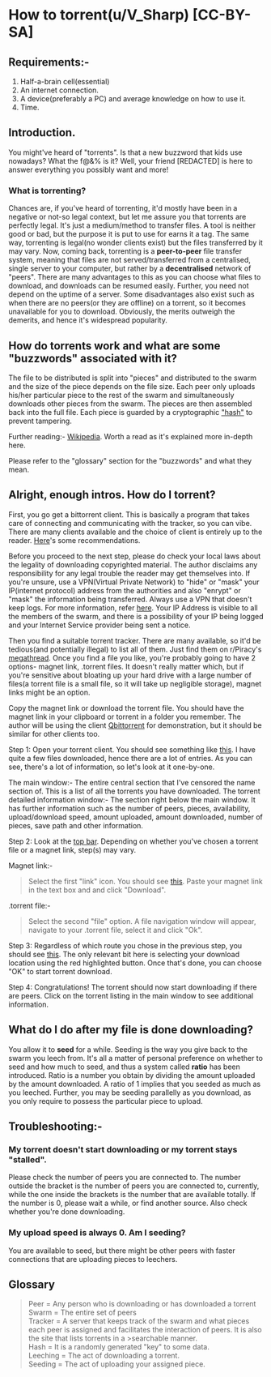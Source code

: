 # How to torrent(u/V_Sharp) [CC-BY-SA]

## Requirements:-
1. Half-a-brain cell(essential)
2. An internet connection.
3. A device(preferably a PC) and average knowledge on how to use it.
4. Time.

## Introduction.

You might've heard of "torrents". Is that a new buzzword that kids use nowadays? What the f@&% is it? Well, your friend [REDACTED] is here to answer everything you possibly want and more!

### What is torrenting?

Chances are, if you've heard of torrenting, it'd mostly have been in a negative or not-so legal context, but let me assure you that torrents are perfectly legal. It's just a medium/method to transfer files. A tool is neither good or bad, but the purpose it is put to use for earns it a tag. The same way, torrenting is legal(no wonder clients exist) but the files transferred by it may vary. Now, coming back, torrenting is a **peer-to-peer** file transfer system, meaning that files are not served/transferred from a centralised, single server to your computer, but rather by a **decentralised** network of "peers". There are many advantages to this as you can choose what files to download, and downloads can be resumed easily. Further, you need not depend on the uptime of a server. Some disadvantages also exist such as when there are no peers(or they are offline) on a torrent, so it becomes unavailable for you to download. Obviously, the merits outweigh the demerits, and hence it's widespread popularity.

## How do torrents work and what are some "buzzwords" associated with it?

The file to be distributed is split into "pieces" and distributed to the swarm and the size of the piece depends on the file size. Each peer only uploads his/her particular piece to the rest of the swarm and simultaneously downloads other pieces from the swarm. The pieces are then assembled back into the full file. Each piece is guarded by a cryptographic ["hash"](https://en.wikipedia.org/wiki/Cryptographic_hash_function) to prevent tampering.

Further reading:-
[Wikipedia](https://en.wikipedia.org/wiki/BitTorrent). Worth a read as it's explained more in-depth here.

Please refer to the "glossary" section for the "buzzwords" and what they mean.

## Alright, enough intros. How do I torrent?

First, you go get a bittorrent client. This is basically a program that takes care of connecting and communicating with the tracker, so you can vibe. There are many clients available and the choice of client is entirely up to the reader. [Here](https://www.reddit.com/r/animepiracy/wiki/faq#wiki_torrent_faq)'s some recommendations.

Before you proceed to the next step, please do check your local laws about the legality of downloading copyrighted material. The author disclaims any responsibility for any legal trouble the reader may get themselves into. If you're unsure, use a VPN(Virtual Private Network) to "hide" or "mask" your IP(internet protocol) address from the authorities and also "enrypt" or "mask" the information being transferred. Always use a VPN that doesn't keep logs. For more information, refer [here](https://www.reddit.com/r/animepiracy/wiki/faq#wiki_vpn_faq). Your IP Address is visible to all the members of the swarm, and there is a possibility of your IP being logged and your Internet Service provider being sent a notice.

Then you find a suitable torrent tracker. There are many available, so it'd be tedious(and potentially illegal) to list all of them. Just find them on r/Piracy's [megathread](https://www.reddit.com/r/piracy/wiki/megathread). Once you find a file you like, you're probably going to have 2 options- magnet link, .torrent files. It doesn't really matter which, but if you're sensitive about bloating up your hard drive with a large number of files(a torrent file is a small file, so it will take up negligible storage), magnet links might be an option.

Copy the magnet link or download the torrent file. You should have the magnet link in your clipboard or torrent in a folder you remember. The author will be using the client [Qbittorrent](https://www.qbittorrent.org/) for demonstration, but it should be similar for other clients too.

Step 1: Open your torrent client. You should see something like [this](https://files.catbox.moe/y0m598.JPG). I have quite a few files downloaded, hence there are a lot of entries. As you can see, there's a lot of information, so let's look at it one-by-one.

The main window:- The entire central section that I've censored the name section of. This is a list of all the torrents you have downloaded.
The torrent detailed information window:- The section right below the main window. It has further information such as the number of peers, pieces, availability, upload/download speed, amount uploaded, amount downloaded, number of pieces, save path and other information.

Step 2: Look at the [top bar](https://files.catbox.moe/dexwsf.JPG). Depending on whether you've chosen a torrent file or a magnet link, step(s) may vary.

Magnet link:- 

>Select the first "link" icon.
You should see [this](https://files.catbox.moe/el0n6p.JPG).
>Paste your magnet link in the text box and and click "Download".

.torrent file:-

>Select the second "file" option. A file navigation window will appear, navigate to your .torrent file, select it and click "Ok".

Step 3: Regardless of which route you chose in the previous step, you should see [this](https://files.catbox.moe/vgakcw.JPG). The only relevant bit here is selecting your download location using the red highlighted button. Once that's done, you can choose "OK" to start torrent download.

Step 4: Congratulations! The torrent should now start downloading if there are peers. Click on the torrent listing in the main window to see additional information.

## What do I do after my file is done downloading?

You allow it to **seed** for a while. Seeding is the way you give back to the swarm you leech from. It's all a matter of personal preference on whether to seed and how much to seed, and thus a system called **ratio** has been introduced. Ratio is a number you obtain by dividing the amount uploaded by the amount downloaded. A ratio of 1 implies that you seeded as much as you leeched. Further, you may be seeding parallelly as you download, as you only require to possess the particular piece to upload.



## Troubleshooting:-

### My torrent doesn't start downloading or my torrent stays "stalled".

Please check the number of peers you are connected to. The number outside the bracket is the number of peers you are connected to, currently, while the one inside the brackets is the number that are available totally. If the number is 0, please wait a while, or find another source. Also check whether you're done downloading.

### My upload speed is always 0. Am I seeding?

You are available to seed, but there might be other peers with faster connections that are uploading pieces to leechers.

## Glossary
>Peer = Any person who is downloading or has downloaded a torrent<br>
>Swarm = The entire set of peers<br>
>Tracker = A server that keeps track of the swarm and what pieces each peer is assigned and facilitates the interaction of peers. It is also the site that lists torrents in a >searchable manner.<br> 
>Hash = It is a randomly generated "key" to some data.<br>
>Leeching = The act of downloading a torrent.<br>
>Seeding = The act of uploading your assigned piece.<br>
